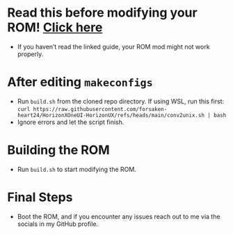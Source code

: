 # Read this before modifying your ROM! <a href="https://github.com/forsaken-heart24/HorizonXOneUI-HorizonUX/blob/main/MAKECONFIGS.md">Click here</a>
- If you haven’t read the linked guide, your ROM mod might not work properly.

# After editing `makeconfigs`
- Run ```build.sh``` from the cloned repo directory. If using WSL, run this first: ```curl https://raw.githubusercontent.com/forsaken-heart24/HorizonXOneUI-HorizonUX/refs/heads/main/conv2unix.sh | bash```
- Ignore errors and let the script finish.

# Building the ROM
- Run ```build.sh``` to start modifying the ROM.

# Final Steps
- Boot the ROM, and if you encounter any issues reach out to me via the socials in my GitHub profile.